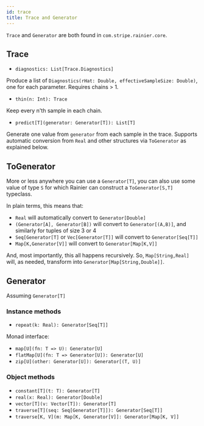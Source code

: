 ```yaml
---
id: trace
title: Trace and Generator
---
```


`Trace` and `Generator` are both found in `com.stripe.rainier.core`.

## Trace

* `diagnostics: List[Trace.Diagnostics]`

Produce a list of `Diagnostics(rHat: Double, effectiveSampleSize: Double)`, one for each parameter. Requires chains > 1.

* `thin(n: Int): Trace`

Keep every n'th sample in each chain.

* `predict[T](generator: Generator[T]): List[T]`

Generate one value from `generator` from each sample in the trace. Supports automatic conversion from `Real` and other structures via `ToGenerator` as explained below.

## ToGenerator

More or less anywhere you can use a `Generator[T]`, you can also use some value of type `S` for which Rainier can construct a `ToGenerator[S,T]` typeclass.

In plain terms, this means that:

* `Real` will automatically convert to `Generator[Double]`
* `(Generator[A], Generator[B])` will convert to `Generator[(A,B)]`, and similarly for tuples of size 3 or 4
* `Seq[Generator[T]` or `Vec[Generator[T]]` will convert to `Generator[Seq[T]]`
* `Map[K,Generator[V]]` will convert to `Generator[Map[K,V]]`

And, most importantly, this all happens recursively. So, `Map[String,Real]` will, as needed, transform into `Generator[Map[String,Double]]`.

## Generator

Assuming `Generator[T]`

### Instance methods

* `repeat(k: Real): Generator[Seq[T]]`

Monad interface:

* `map[U](fn: T => U): Generator[U]`
* `flatMap[U](fn: T => Generator[U]): Generator[U]`
* `zip[U](other: Generator[U]): Generator[(T, U)]`

### Object methods

* `constant[T](t: T): Generator[T]`
* `real(x: Real): Generator[Double]`
* `vector[T](v: Vector[T]): Generator[T]`
* `traverse[T](seq: Seq[Generator[T]]): Generator[Seq[T]]`
* `traverse[K, V](m: Map[K, Generator[V]]: Generator[Map[K, V]]`
